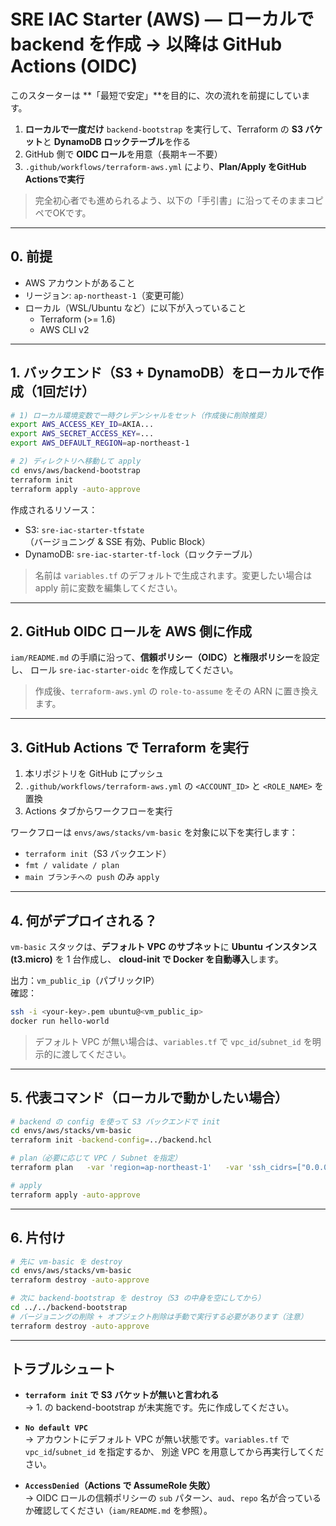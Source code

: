 # SRE IAC Starter (AWS) — ローカルで backend を作成 → 以降は GitHub Actions (OIDC)

このスターターは **「最短で安定」**を目的に、次の流れを前提にしています。

1. **ローカルで一度だけ** `backend-bootstrap` を実行して、Terraform の **S3 バケット**と **DynamoDB ロックテーブル**を作る
2. GitHub 側で **OIDC ロール**を用意（長期キー不要）
3. `.github/workflows/terraform-aws.yml` により、**Plan/Apply をGitHub Actionsで実行**

> 完全初心者でも進められるよう、以下の「手引書」に沿ってそのままコピペでOKです。

---

## 0. 前提

- AWS アカウントがあること
- リージョン: `ap-northeast-1`（変更可能）
- ローカル（WSL/Ubuntu など）に以下が入っていること
  - Terraform (>= 1.6)
  - AWS CLI v2

---

## 1. バックエンド（S3 + DynamoDB）をローカルで作成（1回だけ）

```bash
# 1) ローカル環境変数で一時クレデンシャルをセット（作成後に削除推奨）
export AWS_ACCESS_KEY_ID=AKIA...
export AWS_SECRET_ACCESS_KEY=...
export AWS_DEFAULT_REGION=ap-northeast-1

# 2) ディレクトリへ移動して apply
cd envs/aws/backend-bootstrap
terraform init
terraform apply -auto-approve
```

作成されるリソース：
- S3: `sre-iac-starter-tfstate`（バージョニング & SSE 有効、Public Block）
- DynamoDB: `sre-iac-starter-tf-lock`（ロックテーブル）

> 名前は `variables.tf` のデフォルトで生成されます。変更したい場合は apply 前に変数を編集してください。

---

## 2. GitHub OIDC ロールを AWS 側に作成

`iam/README.md` の手順に沿って、**信頼ポリシー（OIDC）**と**権限ポリシー**を設定し、
ロール `sre-iac-starter-oidc` を作成してください。

> 作成後、`terraform-aws.yml` の `role-to-assume` をその ARN に置き換えます。

---

## 3. GitHub Actions で Terraform を実行

1. 本リポジトリを GitHub にプッシュ
2. `.github/workflows/terraform-aws.yml` の `<ACCOUNT_ID>` と `<ROLE_NAME>` を置換
3. Actions タブからワークフローを実行

ワークフローは `envs/aws/stacks/vm-basic` を対象に以下を実行します：
- `terraform init`（S3 バックエンド）
- `fmt / validate / plan`
- `main ブランチへの push` のみ `apply`

---

## 4. 何がデプロイされる？

`vm-basic` スタックは、**デフォルト VPC のサブネット**に **Ubuntu インスタンス (t3.micro)** を 1 台作成し、
**cloud-init で Docker を自動導入**します。

出力：`vm_public_ip`（パブリックIP）  
確認：
```bash
ssh -i <your-key>.pem ubuntu@<vm_public_ip>
docker run hello-world
```

> デフォルト VPC が無い場合は、`variables.tf` で `vpc_id`/`subnet_id` を明示的に渡してください。

---

## 5. 代表コマンド（ローカルで動かしたい場合）

```bash
# backend の config を使って S3 バックエンドで init
cd envs/aws/stacks/vm-basic
terraform init -backend-config=../backend.hcl

# plan（必要に応じて VPC / Subnet を指定）
terraform plan   -var 'region=ap-northeast-1'   -var 'ssh_cidrs=["0.0.0.0/0"]'

# apply
terraform apply -auto-approve
```

---

## 6. 片付け

```bash
# 先に vm-basic を destroy
cd envs/aws/stacks/vm-basic
terraform destroy -auto-approve

# 次に backend-bootstrap を destroy（S3 の中身を空にしてから）
cd ../../backend-bootstrap
# バージョニングの削除 + オブジェクト削除は手動で実行する必要があります（注意）
terraform destroy -auto-approve
```

---

## トラブルシュート

- **`terraform init` で S3 バケットが無いと言われる**  
  → 1. の backend-bootstrap が未実施です。先に作成してください。

- **`No default VPC`**  
  → アカウントにデフォルト VPC が無い状態です。`variables.tf` で `vpc_id`/`subnet_id` を指定するか、
     別途 VPC を用意してから再実行してください。

- **`AccessDenied`（Actions で AssumeRole 失敗）**  
  → OIDC ロールの信頼ポリシーの `sub` パターン、`aud`、`repo` 名が合っているか確認してください（`iam/README.md` を参照）。

